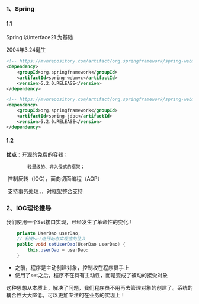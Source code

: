 ### 1、Spring

#### 1.1 

Spring 以interface21 为基础

2004年3.24诞生

```xml
<!-- https://mvnrepository.com/artifact/org.springframework/spring-webmvc -->
<dependency>
    <groupId>org.springframework</groupId>
    <artifactId>spring-webmvc</artifactId>
    <version>5.2.0.RELEASE</version>
</dependency>

<!-- https://mvnrepository.com/artifact/org.springframework/spring-webmvc -->
<dependency>
    <groupId>org.springframework</groupId>
    <artifactId>spring-jdbc</artifactId>
    <version>5.2.0.RELEASE</version>
</dependency>

```

#### 1.2

**优点**：开源的免费的容器； 

 			轻量级的、非入侵式的框架；

​			控制反转（IOC），面向切面编程（AOP）

​			支持事务处理，，对框架整合支持

### 2、IOC理论推导

我们使用一个Set接口实现，已经发生了革命性的变化！

```java
    private UserDao userDao;
    // 利用set进行动态实现值的注入
    public void setUserDao(UserDao userDao) {
        this.userDao = userDao;
    }

```

+ 之前，程序是主动创建对象，控制权在程序员手上
+ 使用了set之后，程序不在具有主动性，而是变成了被动的接受对象

这种思想从本质上，解决了问题，我们程序员不用再去管理对象的创建了。系统的耦合性大大降低，可以更加专注的在业务的实现上！

